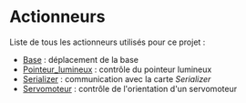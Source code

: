 # Actionneurs

Liste de tous les actionneurs utilisés pour ce projet :
- [Base](./Base) : déplacement de la base
- [Pointeur_lumineux](./Pointeur_lumineux) : contrôle du pointeur lumineux
- [Serializer](./Serializer) : communication avec la carte *Serializer*
- [Servomoteur](./Servomoteur) : contrôle de l'orientation d'un servomoteur